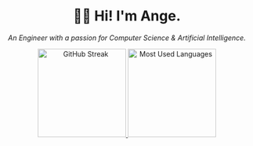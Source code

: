 <h1 align="center">👋🏿 Hi! I'm Ange.</h1>

<p align="center">
  <em>An Engineer with a passion for Computer Science & Artificial Intelligence.</em>
</p>  

<!-- ![](https://visitor-badge.glitch.me/badge?page_id=tekeuange23.tekeuange23) -->

<p align="center">
  <a href="https://github.com/tekeuange23">
    <img alt="GitHub Streak" height="180em" src="https://github-readme-streak-stats.herokuapp.com?user=tekeuange23&theme=gotham" />
    <img alt="Most Used Languages" height="180em" src="https://github-readme-stats.vercel.app/api/top-langs/?username=tekeuange23&cache_seconds=86400&layout=compact&theme=gotham&langs_count=10&count_private=true&hide=html,scss"/>
  </a>
</p>


<!-- -sigma-five -->
<!-- [![trophy](https://github-profile-trophy.vercel.app/?username=tekeuange23&theme=onedark)](https://github.com/tekeuange23)  -->
